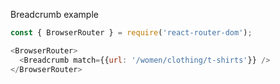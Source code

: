 Breadcrumb example

```js
const { BrowserRouter } = require('react-router-dom');

<BrowserRouter>
  <Breadcrumb match={{url: '/women/clothing/t-shirts'}} />
</BrowserRouter>
```
